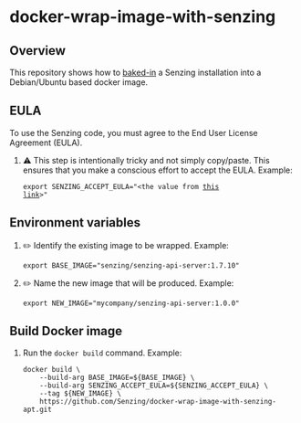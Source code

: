 # docker-wrap-image-with-senzing

## Overview

This repository shows how to
[baked-in](https://github.com/Senzing/knowledge-base/blob/master/WHATIS/baked-in.md)
a Senzing installation into a Debian/Ubuntu based docker image.

## EULA

To use the Senzing code, you must agree to the End User License Agreement (EULA).

1. :warning: This step is intentionally tricky and not simply copy/paste.
   This ensures that you make a conscious effort to accept the EULA.
   Example:

    <code>export SENZING_ACCEPT_EULA="&lt;the value from [this link](https://github.com/Senzing/knowledge-base/blob/master/lists/environment-variables.md#senzing_accept_eula)&gt;"</code>

## Environment variables

1. :pencil2: Identify the existing image to be wrapped.
   Example:

    ```console
    export BASE_IMAGE="senzing/senzing-api-server:1.7.10"
    ```

1. :pencil2: Name the new image that will be produced.
   Example:

    ```console
    export NEW_IMAGE="mycompany/senzing-api-server:1.0.0"
    ```

## Build Docker image

1. Run the `docker build` command.
   Example:

    ```console
    docker build \
        --build-arg BASE_IMAGE=${BASE_IMAGE} \
        --build-arg SENZING_ACCEPT_EULA=${SENZING_ACCEPT_EULA} \
        --tag ${NEW_IMAGE} \
        https://github.com/Senzing/docker-wrap-image-with-senzing-apt.git
    ```
